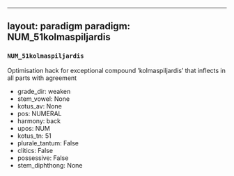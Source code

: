
---
layout: paradigm
paradigm: NUM_51kolmaspiljardis
---
### ` NUM_51kolmaspiljardis `

Optimisation hack for exceptional compound ’kolmaspiljardis’ that inflects in all parts with agreement
* grade_dir: weaken
* stem_vowel: None
* kotus_av: None
* pos: NUMERAL
* harmony: back
* upos: NUM
* kotus_tn: 51
* plurale_tantum: False
* clitics: False
* possessive: False
* stem_diphthong: None

